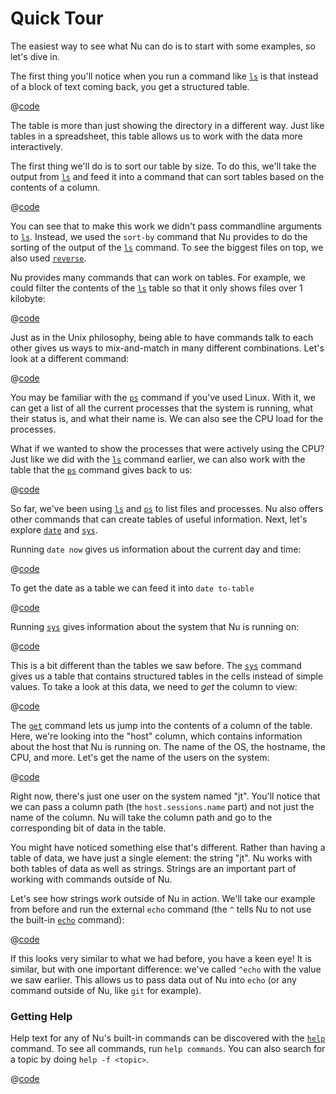 # Quick Tour

The easiest way to see what Nu can do is to start with some examples, so let's dive in.

The first thing you'll notice when you run a command like [`ls`](/commands/docs/ls.md) is that instead of a block of text coming back, you get a structured table.

@[code](@snippets/introduction/ls_example.sh)

The table is more than just showing the directory in a different way. Just like tables in a spreadsheet, this table allows us to work with the data more interactively.

The first thing we'll do is to sort our table by size. To do this, we'll take the output from [`ls`](/commands/docs/ls.md) and feed it into a command that can sort tables based on the contents of a column.

@[code](@snippets/introduction/ls_sort_by_reverse_example.sh)

You can see that to make this work we didn't pass commandline arguments to [`ls`](/commands/docs/ls.md). Instead, we used the `sort-by` command that Nu provides to do the sorting of the output of the [`ls`](/commands/docs/ls.md) command. To see the biggest files on top, we also used [`reverse`](/commands/docs/reverse.md).

Nu provides many commands that can work on tables. For example, we could filter the contents of the [`ls`](/commands/docs/ls.md) table so that it only shows files over 1 kilobyte:

@[code](@snippets/introduction/ls_where_example.sh)

Just as in the Unix philosophy, being able to have commands talk to each other gives us ways to mix-and-match in many different combinations. Let's look at a different command:

@[code](@snippets/introduction/ps_example.sh)

You may be familiar with the [`ps`](/commands/docs/ps.md) command if you've used Linux. With it, we can get a list of all the current processes that the system is running, what their status is, and what their name is. We can also see the CPU load for the processes.

What if we wanted to show the processes that were actively using the CPU? Just like we did with the [`ls`](/commands/docs/ls.md) command earlier, we can also work with the table that the [`ps`](/commands/docs/ps.md) command gives back to us:

@[code](@snippets/introduction/ps_where_example.sh)

So far, we've been using [`ls`](/commands/docs/ls.md) and [`ps`](/commands/docs/ps.md) to list files and processes. Nu also offers other commands that can create tables of useful information. Next, let's explore [`date`](/commands/docs/date.md) and [`sys`](/commands/docs/sys.md).

Running `date now` gives us information about the current day and time:

@[code](@snippets/introduction/date_example.sh)

To get the date as a table we can feed it into `date to-table`

@[code](@snippets/introduction/date_table_example.sh)

Running [`sys`](/commands/docs/sys.md) gives information about the system that Nu is running on:

@[code](@snippets/introduction/sys_example.sh)

This is a bit different than the tables we saw before. The [`sys`](/commands/docs/sys.md) command gives us a table that contains structured tables in the cells instead of simple values. To take a look at this data, we need to _get_ the column to view:

@[code](@snippets/introduction/sys_get_example.sh)

The [`get`](/commands/docs/get.md) command lets us jump into the contents of a column of the table. Here, we're looking into the "host" column, which contains information about the host that Nu is running on. The name of the OS, the hostname, the CPU, and more. Let's get the name of the users on the system:

@[code](@snippets/introduction/sys_get_nested_example.sh)

Right now, there's just one user on the system named "jt". You'll notice that we can pass a column path (the `host.sessions.name` part) and not just the name of the column. Nu will take the column path and go to the corresponding bit of data in the table.

You might have noticed something else that's different. Rather than having a table of data, we have just a single element: the string "jt". Nu works with both tables of data as well as strings. Strings are an important part of working with commands outside of Nu.

Let's see how strings work outside of Nu in action. We'll take our example from before and run the external `echo` command (the `^` tells Nu to not use the built-in [`echo`](/commands/docs/echo.md) command):

@[code](@snippets/introduction/sys_get_external_echo_example.sh)

If this looks very similar to what we had before, you have a keen eye! It is similar, but with one important difference: we've called `^echo` with the value we saw earlier. This allows us to pass data out of Nu into `echo` (or any command outside of Nu, like `git` for example).

### Getting Help

Help text for any of Nu's built-in commands can be discovered with the [`help`](/commands/docs/help.md) command. To see all commands, run `help commands`. You can also search for a topic by doing `help -f <topic>`.

@[code](@snippets/introduction/help_example.sh)
